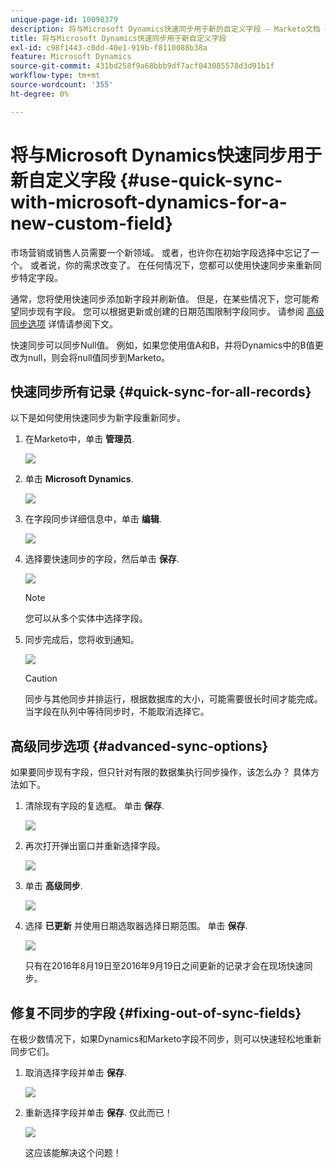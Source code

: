 ```yaml
---
unique-page-id: 10098379
description: 将与Microsoft Dynamics快速同步用于新的自定义字段 — Marketo文档 — 产品文档
title: 将与Microsoft Dynamics快速同步用于新自定义字段
exl-id: c98f1443-c0dd-40e1-919b-f8110088b38a
feature: Microsoft Dynamics
source-git-commit: 431bd258f9a68bbb9df7acf043085578d3d91b1f
workflow-type: tm+mt
source-wordcount: '355'
ht-degree: 0%

---
```


# 将与Microsoft Dynamics快速同步用于新自定义字段 {#use-quick-sync-with-microsoft-dynamics-for-a-new-custom-field}

市场营销或销售人员需要一个新领域。 或者，也许你在初始字段选择中忘记了一个。 或者说，你的需求改变了。 在任何情况下，您都可以使用快速同步来重新同步特定字段。

通常，您将使用快速同步添加新字段并刷新值。 但是，在某些情况下，您可能希望同步现有字段。 您可以根据更新或创建的日期范围限制字段同步。 请参阅 [高级同步选项](#Advanced_Sync_Options) 详情请参阅下文。

快速同步可以同步Null值。 例如，如果您使用值A和B，并将Dynamics中的B值更改为null，则会将null值同步到Marketo。

## 快速同步所有记录 {#quick-sync-for-all-records}

以下是如何使用快速同步为新字段重新同步。

1. 在Marketo中，单击 **管理员**.

   ![](assets/image2016-8-19-11-3a14-3a5.png)

1. 单击 **Microsoft Dynamics**.

   ![](assets/image2016-8-19-11-3a15-3a8.png)

1. 在字段同步详细信息中，单击 **编辑**.

   ![](assets/image2016-8-19-11-3a16-3a22.png)

1. 选择要快速同步的字段，然后单击 **保存**.

   ![](assets/image2016-8-25-15-3a26-3a11.png)

   >[!NOTE]
   >
   >您可以从多个实体中选择字段。

1. 同步完成后，您将收到通知。

   ![](assets/field-sync-update-notification.png)

   >[!CAUTION]
   >
   >同步与其他同步并排运行，根据数据库的大小，可能需要很长时间才能完成。 当字段在队列中等待同步时，不能取消选择它。

## 高级同步选项 {#advanced-sync-options}

如果要同步现有字段，但只针对有限的数据集执行同步操作，该怎么办？ 具体方法如下。

1. 清除现有字段的复选框。 单击 **保存**.

   ![](assets/image2016-8-25-16-3a16-3a32.png)

1. 再次打开弹出窗口并重新选择字段。

   ![](assets/select-field-reselect-hand.png)

1. 单击 **高级同步**.

   ![](assets/image2016-8-25-15-3a52-3a9.png)

1. 选择 **已更新** 并使用日期选取器选择日期范围。 单击 **保存**.

   ![](assets/image2016-8-25-16-3a0-3a3.png)

   只有在2016年8月19日至2016年9月19日之间更新的记录才会在现场快速同步。

## 修复不同步的字段 {#fixing-out-of-sync-fields}

在极少数情况下，如果Dynamics和Marketo字段不同步，则可以快速轻松地重新同步它们。

1. 取消选择字段并单击 **保存**.

   ![](assets/image2016-8-25-16-3a16-3a32-1.png)

1. 重新选择字段并单击 **保存**. 仅此而已！

   ![](assets/image2016-8-25-16-3a20-3a45.png)

   这应该能解决这个问题！
